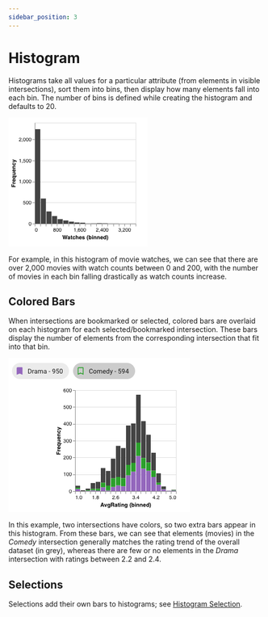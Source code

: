 ```yaml
---
sidebar_position: 3
---
```

# Histogram

Histograms take all values for a particular attribute (from elements in visible intersections), sort them into bins, 
then display how many elements fall into each bin. The number of bins is defined while creating the histogram and defaults to 20.

![Plain Histogram](./img/histogram/plain.png)

For example, in this histogram of movie watches, we can see that there are over 2,000 movies with watch counts between 0 and 200,
with the number of movies in each bin falling drastically as watch counts increase.

## Colored Bars

When intersections are bookmarked or selected, colored bars are overlaid on each histogram for each selected/bookmarked intersection.
These bars display the number of elements from the corresponding intersection that fit into that bin.

![Colored Histogram](./img/histogram/colored.png)

In this example, two intersections have colors, so two extra bars appear in this histogram. From these bars,
we can see that elements (movies) in the *Comedy* intersection generally matches the rating trend of the overall dataset (in grey),
whereas there are few or no elements in the *Drama* intersection with ratings between 2.2 and 2.4.

## Selections

Selections add their own bars to histograms; see [Histogram Selection](../selections/graphical.md#histogram).
